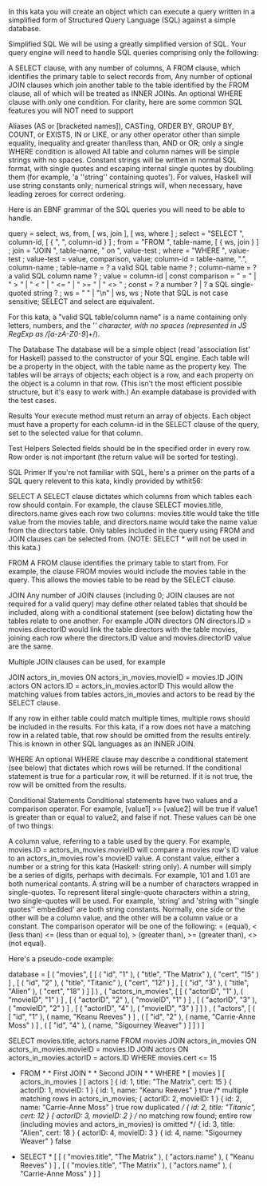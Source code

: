 In this kata you will create an object which can execute a query written in a simplified form of Structured Query Language (SQL) against a simple database.

Simplified SQL
We will be using a greatly simplified version of SQL. Your query engine will need to handle SQL queries comprising only the following:

A SELECT clause, with any number of columns,
A FROM clause, which identifies the primary table to select records from,
Any number of optional JOIN clauses which join another table to the table identified by the FROM clause, all of which will be treated as INNER JOINs.
An optional WHERE clause with only one condition.
For clarity, here are some common SQL features you will NOT need to support

Aliases (AS or [bracketed names]),
CASTing,
ORDER BY, GROUP BY, COUNT, or EXISTS,
IN or LIKE, or any other operator other than simple equality, inequality and greater than/less than,
AND or OR; only a single WHERE condition is allowed
All table and column names will be simple strings with no spaces. Constant strings will be written in normal SQL format, with single quotes and escaping internal single quotes by doubling them (for example, 'a ''string'' containing quotes'). For values, Haskell will use string constants only; numerical strings will, when necessary, have leading zeroes for correct ordering.

Here is an EBNF grammar of the SQL queries you will need to be able to handle.

query         =  select, ws, from, [ ws, join ], [ ws, where ] ;
select        =  "SELECT ", column-id, [ { ", ", column-id } ] ;
from          =  "FROM ", table-name, [ { ws, join } ] ;
join          =  "JOIN ", table-name, " on ", value-test ;
where         =  "WHERE ", value-test ;
value-test    =  value, comparison, value;
column-id     =  table-name, ".", column-name ;
table-name    = ? a valid SQL table name ? ;
column-name   = ? a valid SQL column name ? ;
value         =  column-id | const
comparison    =  " = " | " > " | " < " | " <= " | " >= " | " <> " ;
const         =  ? a number ? | ? a SQL single-quoted string ? ;
ws            = " " | "\n" | ws, ws ;
Note that SQL is not case sensitive; SELECT and select are equivalent.

For this kata, a "valid SQL table/column name" is a name containing only letters, numbers, and the '_' character, with no spaces (represented in JS RegExp as /[a-zA-Z0-9_]+/).

The Database
The database will be a simple object (read 'association list' for Haskell) passed to the constructor of your SQL engine. Each table will be a property in the object, with the table name as the property key. The tables will be arrays of objects; each object is a row, and each property on the object is a column in that row. (This isn't the most efficient possible structure, but it's easy to work with.) An example database is provided with the test cases.

Results
Your execute method must return an array of objects. Each object must have a property for each column-id in the SELECT clause of the query, set to the selected value for that column.

Test Helpers
Selected fields should be in the specified order in every row. Row order is not important (the return value will be sorted for testing).

SQL Primer
If you're not familiar with SQL, here's a primer on the parts of a SQL query relevent to this kata, kindly provided by wthit56:

SELECT
A SELECT clause dictates which columns from which tables each row should contain. For example, the clause SELECT movies.title, directors.name gives each row two columns: movies.title would take the title value from the movies table, and directors.name would take the name value from the directors table. Only tables included in the query using FROM and JOIN clauses can be selected from. (NOTE: SELECT * will not be used in this kata.)

FROM
A FROM clause identifies the primary table to start from. For example, the clause FROM movies would include the movies table in the query. This allows the movies table to be read by the SELECT clause.

JOIN
Any number of JOIN clauses (including 0; JOIN clauses are not required for a valid query) may define other related tables that should be included, along with a conditional statement (see below) dictating how the tables relate to one another. For example JOIN directors ON directors.ID = movies.directorID would link the table directors with the table movies, joining each row where the directors.ID value and movies.directorID value are the same.

Multiple JOIN clauses can be used, for example

JOIN actors_in_movies ON actors_in_movies.movieID = movies.ID
JOIN actors ON actors.ID = actors_in_movies.actorID
This would allow the matching values from tables actors_in_movies and actors to be read by the SELECT clause.

If any row in either table could match multiple times, multiple rows should be included in the results. For this kata, if a row does not have a matching row in a related table, that row should be omitted from the results entirely. This is known in other SQL languages as an INNER JOIN.

WHERE
An optional WHERE clause may describe a conditional statement (see below) that dictates which rows will be returned. If the conditional statement is true for a particular row, it will be returned. If it is not true, the row will be omitted from the results.

Conditional Statements
Conditional statements have two values and a comparison operator. For example, [value1] >= [value2] will be true if value1 is greater than or equal to value2, and false if not. These values can be one of two things:

A column value, referring to a table used by the query. For example, movies.ID = actors_in_movies.movieID will compare a movies row's ID value to an actors_in_movies row's movieID value.
A constant value, either a number or a string for this kata (Haskell: string only). A number will simply be a series of digits, perhaps with decimals. For example, 101 and 1.01 are both numerical contants. A string will be a number of characters wrapped in single-quotes. To represent literal single-quote characters within a string, two single-quotes will be used. For example, 'string' and 'string with ''single quotes'' embedded' are both string constants.
Normally, one side or the other will be a column value, and the other will be a column value or a constant. The comparison operator will be one of the following: = (equal), < (less than) <= (less than or equal to), > (greater than), >= (greater than), <> (not equal).

Here's a pseudo-code example:

database =
[ ( "movies", [ [ ( "id", "1" ), ( "title", "The Matrix" ), ( "cert", "15" ) ]
              , [ ( "id", "2" ), ( "title", "Titanic"    ), ( "cert", "12" ) ]
              , [ ( "id", "3" ), ( "title", "Alien"      ), ( "cert", "18" ) ]
              ]
  )
, ( "actors_in_movies", [ [ ( "actorID", "1" ), ( "movieID", "1" ) ]
                        , [ ( "actorID", "2" ), ( "movieID", "1" ) ]
                        , [ ( "actorID", "3" ), ( "movieID", "2" ) ]
                        , [ ( "actorID", "4" ), ( "movieID", "3" ) ]
                        ]
  )
, ( "actors", [ ( [ "id", "1" ), ( name, "Keanu Reeves"     ) ]
              , ( [ "id", "2" ), ( name, "Carrie-Anne Moss" ) ]
              , ( [ "id", "4" ), ( name, "Sigourney Weaver" ) ]
              ]
  )
]

SELECT movies.title, actors.name
FROM movies
JOIN actors_in_movies ON actors_in_movies.movieID = movies.ID
JOIN actors ON actors_in_movies.actorID = actors.ID
WHERE movies.cert <= 15


* FROM *                                         * First JOIN *               * Second JOIN *                              * WHERE *
[ movies ]                                       [ actors_in_movies ]         [ actors ]
{ id: 1, title: "The Matrix", cert: 15 }         { actorID: 1, movieID: 1 }   { id: 1, name: "Keanu Reeves" }              true
/* multiple matching rows in actors_in_movies;   { actorID: 2, movieID: 1 }   { id: 2, name: "Carrie-Anne Moss" }          true
  row duplicated */
{ id: 2, title: "Titanic",    cert: 12 }         { actorID: 3, movieID: 2 }   /* no matching row found; entire row
                                                                                 (including movies and actors_in_movies)
                                                                                 is omitted */
{ id: 3, title: "Alien",      cert: 18 }         { actorID: 4, movieID: 3 }   { id: 4, name: "Sigourney Weaver" }          false

* SELECT *
[ [ ( "movies.title", "The Matrix" ), ( "actors.name" ), ( "Keanu Reeves"     ) ]
, [ ( "movies.title", "The Matrix" ), ( "actors.name" ), ( "Carrie-Anne Moss" ) ]
]